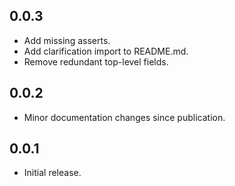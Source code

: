 ## 0.0.3

* Add missing asserts.
* Add clarification import to README.md.
* Remove redundant top-level fields.

## 0.0.2

* Minor documentation changes since publication.

## 0.0.1

* Initial release.

